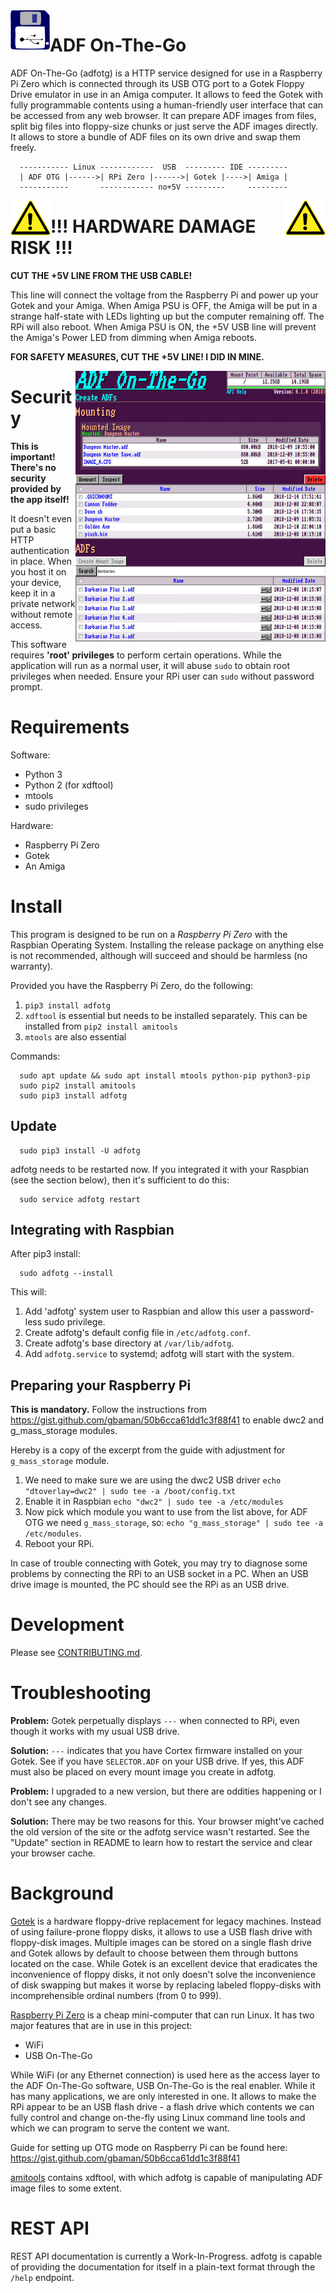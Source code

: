 <img align="left" src="/docs/icon.png">

ADF On-The-Go
=============

ADF On-The-Go (adfotg) is a HTTP service designed for use in a Raspberry
Pi Zero which is connected through its USB OTG port to a Gotek Floppy
Drive emulator in use in an Amiga computer. It allows to feed the Gotek
with fully programmable contents using a human-friendly user interface
that can be accessed from any web browser. It can prepare ADF images
from files, split big files into floppy-size chunks or just serve the
ADF images directly. It allows to store a bundle of ADF files on its
own drive and swap them freely.

```
  ----------- Linux ------------  USB  --------- IDE ---------
  | ADF OTG |------>| RPi Zero |------>| Gotek |---->| Amiga |
  -----------       ------------ no+5V ---------     ---------
```


<img align="left" src="/docs/warning.png">
<img align="right" src="/docs/warning.png">

!!! HARDWARE DAMAGE RISK !!!
============================

**CUT THE +5V LINE FROM THE USB CABLE!**

This line will connect the voltage from the Raspberry Pi and
power up your Gotek and your Amiga. When Amiga PSU is OFF, the Amiga
will be put in a strange half-state with LEDs lighting up but the
computer remaining off. The RPi will also reboot. When Amiga PSU is
ON, the +5V USB line will prevent the Amiga's Power LED from dimming
when Amiga reboots.

**FOR SAFETY MEASURES, CUT THE +5V LINE! I DID IN MINE.**


<img align="right" width=400 src="/docs/mainpage.jpg">

Security
========

**This is important!**
**There's no security provided by the app itself!**

It doesn't even put a basic HTTP authentication in place. When you host it
on your device, keep it in a private network without remote access.

This software requires **'root' privileges** to perform certain
operations. While the application will run as a normal user, it will abuse
`sudo` to obtain root privileges when needed. Ensure your RPi user can `sudo`
without password prompt.


Requirements
============

Software:

* Python 3
* Python 2 (for xdftool)
* mtools
* sudo privileges

Hardware:

* Raspberry Pi Zero
* Gotek
* An Amiga


Install
=======

This program is designed to be run on a *Raspberry Pi Zero* with the Raspbian
Operating System. Installing the release package on anything else is not
recommended, although will succeed and should be harmless (no warranty).

Provided you have the Raspberry Pi Zero, do the following:

1. `pip3 install adfotg`
2. `xdftool` is essential but needs to be installed separately.
   This can be installed from `pip2 install amitools`
3. `mtools` are also essential

Commands:

```
  sudo apt update && sudo apt install mtools python-pip python3-pip
  sudo pip2 install amitools
  sudo pip3 install adfotg
```


Update
------

```
  sudo pip3 install -U adfotg
```

adfotg needs to be restarted now. If you integrated it with your
Raspbian (see the section below), then it's sufficient to do this:

```
  sudo service adfotg restart
```


Integrating with Raspbian
-------------------------

After pip3 install:

```
  sudo adfotg --install
```

This will:

1. Add 'adfotg' system user to Raspbian and allow this user a
   password-less sudo privilege.
2. Create adfotg's default config file in `/etc/adfotg.conf`.
3. Create adfotg's base directory at `/var/lib/adfotg`.
4. Add `adfotg.service` to systemd; adfotg will start with the system.


Preparing your Raspberry Pi
---------------------------

**This is mandatory.** Follow the instructions from
https://gist.github.com/gbaman/50b6cca61dd1c3f88f41
to enable dwc2 and g_mass_storage modules.

Hereby is a copy of the excerpt from the guide with adjustment
for `g_mass_storage` module.

1. We need to make sure we are using the dwc2 USB driver
   `echo "dtoverlay=dwc2" | sudo tee -a /boot/config.txt`
2. Enable it in Raspbian `echo "dwc2" | sudo tee -a /etc/modules`
3. Now pick which module you want to use from the list above,
   for ADF OTG we need `g_mass_storage`, so:
   `echo "g_mass_storage" | sudo tee -a /etc/modules`.
4. Reboot your RPi.

In case of trouble connecting with Gotek, you may try to
diagnose some problems by connecting the RPi to an USB socket
in a PC. When an USB drive image is mounted, the PC should see
the RPi as an USB drive.


Development
===========

Please see [CONTRIBUTING.md](CONTRIBUTING.md).


Troubleshooting
===============

**Problem:** Gotek perpetually displays `---` when connected to RPi,
even though it works with my usual USB drive.

**Solution:** `---` indicates that you have Cortex firmware installed on
your Gotek. See if you have `SELECTOR.ADF` on your USB drive. If yes,
this ADF must also be placed on every mount image you create in adfotg.


**Problem:** I upgraded to a new version, but there are oddities
happening or I don't see any changes.

**Solution:** There may be two reasons for this. Your browser might've
cached the old version of the site or the adfotg service wasn't
restarted. See the "Update" section in README to learn how to restart
the service and clear your browser cache.


Background
==========

[Gotek](http://www.gotek.in/) is a hardware floppy-drive replacement for
legacy machines. Instead of using failure-prone floppy disks, it allows
to use a USB flash drive with floppy-disk images. Multiple images can
be stored on a single flash drive and Gotek allows by default to choose
between them through buttons located on the case. While Gotek is an
excellent device that eradicates the inconvenience of floppy disks,
it not only doesn't solve the inconvenience of disk swapping but makes
it worse by replacing labeled floppy-disks with incomprehensible
ordinal numbers (from 0 to 999).


[Raspberry Pi Zero](https://www.raspberrypi.org/) is a cheap mini-computer
that can run Linux. It has two major features that are in use in this project:

* WiFi
* USB On-The-Go

While WiFi (or any Ethernet connection) is used here as the access layer
to the ADF On-The-Go software, USB On-The-Go is the real enabler. While
it has many applications, we are only interested in one. It allows to
make the RPi appear to be an USB flash drive - a flash drive which
contents we can fully control and change on-the-fly using Linux command
line tools and which we can program to serve the content we want.

Guide for setting up OTG mode on Raspberry Pi can be found here:
https://gist.github.com/gbaman/50b6cca61dd1c3f88f41


[amitools](https://github.com/cnvogelg/amitools/) contains xdftool,
with which adfotg is capable of manipulating ADF image files to
some extent.


REST API
========

REST API documentation is currently a Work-In-Progress.
adfotg is capable of providing the documentation for itself
in a plain-text format through the `/help` endpoint.
